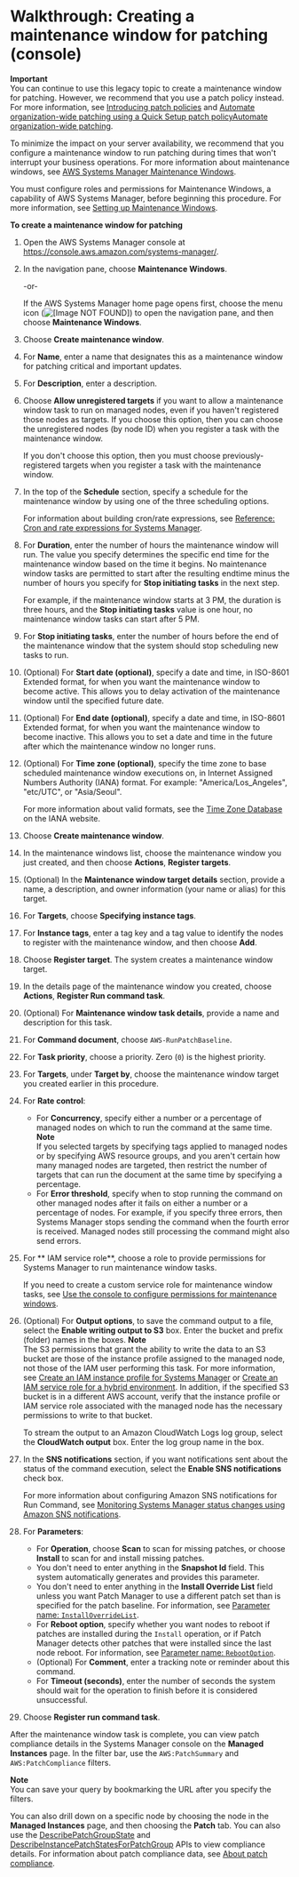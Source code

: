 # Walkthrough: Creating a maintenance window for patching \(console\)<a name="sysman-patch-mw-console"></a>

**Important**  
You can continue to use this legacy topic to create a maintenance window for patching\. However, we recommend that you use a patch policy instead\. For more information, see [Introducing patch policies](patch-policies-about.md) and [Automate organization\-wide patching using a Quick Setup patch policyAutomate organization\-wide patching](quick-setup-patch-manager.md)\. 

To minimize the impact on your server availability, we recommend that you configure a maintenance window to run patching during times that won't interrupt your business operations\. For more information about maintenance windows, see [AWS Systems Manager Maintenance Windows](systems-manager-maintenance.md)\.

You must configure roles and permissions for Maintenance Windows, a capability of AWS Systems Manager, before beginning this procedure\. For more information, see [Setting up Maintenance Windows](sysman-maintenance-permissions.md)\. 

**To create a maintenance window for patching**

1. Open the AWS Systems Manager console at [https://console\.aws\.amazon\.com/systems\-manager/](https://console.aws.amazon.com/systems-manager/)\.

1. In the navigation pane, choose **Maintenance Windows**\.

   \-or\-

   If the AWS Systems Manager home page opens first, choose the menu icon \(![\[Image NOT FOUND\]](http://docs.aws.amazon.com/systems-manager/latest/userguide/images/menu-icon-small.png)\) to open the navigation pane, and then choose **Maintenance Windows**\.

1. Choose **Create maintenance window**\.

1. For **Name**, enter a name that designates this as a maintenance window for patching critical and important updates\.

1. For **Description**, enter a description\. 

1. Choose **Allow unregistered targets** if you want to allow a maintenance window task to run on managed nodes, even if you haven't registered those nodes as targets\. If you choose this option, then you can choose the unregistered nodes \(by node ID\) when you register a task with the maintenance window\.

   If you don't choose this option, then you must choose previously\-registered targets when you register a task with the maintenance window\. 

1. In the top of the **Schedule** section, specify a schedule for the maintenance window by using one of the three scheduling options\.

   For information about building cron/rate expressions, see [Reference: Cron and rate expressions for Systems Manager](reference-cron-and-rate-expressions.md)\.

1. For **Duration**, enter the number of hours the maintenance window will run\. The value you specify determines the specific end time for the maintenance window based on the time it begins\. No maintenance window tasks are permitted to start after the resulting endtime minus the number of hours you specify for **Stop initiating tasks** in the next step\. 

   For example, if the maintenance window starts at 3 PM, the duration is three hours, and the **Stop initiating tasks** value is one hour, no maintenance window tasks can start after 5 PM\. 

1. For **Stop initiating tasks**, enter the number of hours before the end of the maintenance window that the system should stop scheduling new tasks to run\. 

1. \(Optional\) For **Start date \(optional\)**, specify a date and time, in ISO\-8601 Extended format, for when you want the maintenance window to become active\. This allows you to delay activation of the maintenance window until the specified future date\.

1. \(Optional\) For **End date \(optional\)**, specify a date and time, in ISO\-8601 Extended format, for when you want the maintenance window to become inactive\. This allows you to set a date and time in the future after which the maintenance window no longer runs\.

1. \(Optional\) For **Time zone \(optional\)**, specify the time zone to base scheduled maintenance window executions on, in Internet Assigned Numbers Authority \(IANA\) format\. For example: "America/Los\_Angeles", "etc/UTC", or "Asia/Seoul"\.

   For more information about valid formats, see the [Time Zone Database](https://www.iana.org/time-zones) on the IANA website\.

1. Choose **Create maintenance window**\.

1. In the maintenance windows list, choose the maintenance window you just created, and then choose **Actions**, **Register targets**\.

1. \(Optional\) In the **Maintenance window target details** section, provide a name, a description, and owner information \(your name or alias\) for this target\.

1. For **Targets**, choose **Specifying instance tags**\.

1. For **Instance tags**, enter a tag key and a tag value to identify the nodes to register with the maintenance window, and then choose **Add**\.

1. Choose **Register target**\. The system creates a maintenance window target\.

1. In the details page of the maintenance window you created, choose **Actions**, **Register Run command task**\.

1. \(Optional\) For **Maintenance window task details**, provide a name and description for this task\.

1. For **Command document**, choose `AWS-RunPatchBaseline`\.

1. For **Task priority**, choose a priority\. Zero \(`0`\) is the highest priority\.

1. For **Targets**, under **Target by**, choose the maintenance window target you created earlier in this procedure\.

1. For **Rate control**:
   + For **Concurrency**, specify either a number or a percentage of managed nodes on which to run the command at the same time\.
**Note**  
If you selected targets by specifying tags applied to managed nodes or by specifying AWS resource groups, and you aren't certain how many managed nodes are targeted, then restrict the number of targets that can run the document at the same time by specifying a percentage\.
   + For **Error threshold**, specify when to stop running the command on other managed nodes after it fails on either a number or a percentage of nodes\. For example, if you specify three errors, then Systems Manager stops sending the command when the fourth error is received\. Managed nodes still processing the command might also send errors\.

1. For ** IAM service role**, choose a role to provide permissions for Systems Manager to run maintenance window tasks\. 

   If you need to create a custom service role for maintenance window tasks, see [Use the console to configure permissions for maintenance windows](sysman-maintenance-perm-console.md)\.

1. \(Optional\) For **Output options**, to save the command output to a file, select the **Enable writing output to S3** box\. Enter the bucket and prefix \(folder\) names in the boxes\.
**Note**  
The S3 permissions that grant the ability to write the data to an S3 bucket are those of the instance profile assigned to the managed node, not those of the IAM user performing this task\. For more information, see [Create an IAM instance profile for Systems Manager](setup-instance-profile.md) or [Create an IAM service role for a hybrid environment](sysman-service-role.md)\. In addition, if the specified S3 bucket is in a different AWS account, verify that the instance profile or IAM service role associated with the managed node has the necessary permissions to write to that bucket\.

   To stream the output to an Amazon CloudWatch Logs log group, select the **CloudWatch output** box\. Enter the log group name in the box\.

1. In the **SNS notifications** section, if you want notifications sent about the status of the command execution, select the **Enable SNS notifications** check box\.

   For more information about configuring Amazon SNS notifications for Run Command, see [Monitoring Systems Manager status changes using Amazon SNS notifications](monitoring-sns-notifications.md)\.

1. For **Parameters**:
   + For **Operation**, choose **Scan** to scan for missing patches, or choose **Install** to scan for and install missing patches\.
   + You don't need to enter anything in the **Snapshot Id** field\. This system automatically generates and provides this parameter\.
   + You don't need to enter anything in the **Install Override List** field unless you want Patch Manager to use a different patch set than is specified for the patch baseline\. For information, see [Parameter name: `InstallOverrideList`](patch-manager-about-aws-runpatchbaseline.md#patch-manager-about-aws-runpatchbaseline-parameters-installoverridelist)\.
   + For **Reboot option**, specify whether you want nodes to reboot if patches are installed during the `Install` operation, or if Patch Manager detects other patches that were installed since the last node reboot\. For information, see [Parameter name: `RebootOption`](patch-manager-about-aws-runpatchbaseline.md#patch-manager-about-aws-runpatchbaseline-parameters-norebootoption)\.
   + \(Optional\) For **Comment**, enter a tracking note or reminder about this command\.
   + For **Timeout \(seconds\)**, enter the number of seconds the system should wait for the operation to finish before it is considered unsuccessful\.

1. Choose **Register run command task**\.

After the maintenance window task is complete, you can view patch compliance details in the Systems Manager console on the **Managed Instances** page\. In the filter bar, use the `AWS:PatchSummary` and `AWS:PatchCompliance` filters\. 

**Note**  
You can save your query by bookmarking the URL after you specify the filters\.

You can also drill down on a specific node by choosing the node in the **Managed Instances** page, and then choosing the **Patch** tab\. You can also use the [DescribePatchGroupState](https://docs.aws.amazon.com/systems-manager/latest/APIReference/API_DescribePatchGroupState.html) and [DescribeInstancePatchStatesForPatchGroup](https://docs.aws.amazon.com/systems-manager/latest/APIReference/API_DescribeInstancePatchStatesForPatchGroup.html) APIs to view compliance details\. For information about patch compliance data, see [About patch compliance](sysman-compliance-about.md#sysman-compliance-monitor-patch)\.